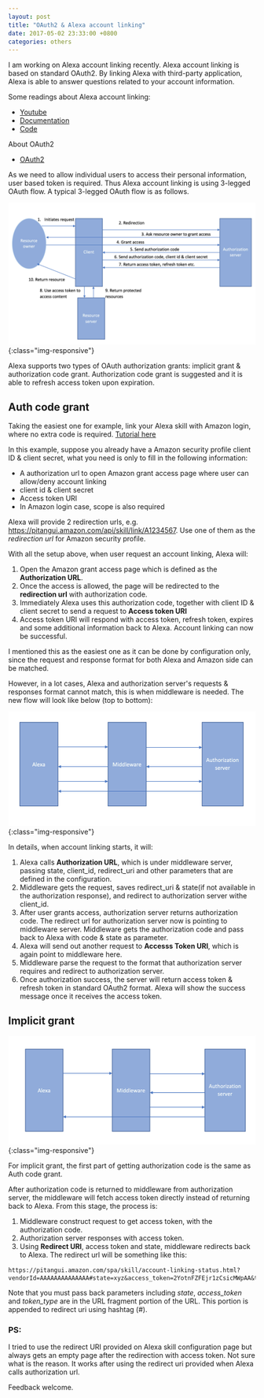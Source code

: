 ```yaml
---
layout: post
title: "OAuth2 & Alexa account linking"
date: 2017-05-02 23:33:00 +0800
categories: others
---
```


I am working on Alexa account linking recently. 
Alexa account linking is based on standard OAuth2.
By linking Alexa with third-party application, Alexa is able to answer questions related to your account information.

Some readings about Alexa account linking:

* [Youtube](https://www.youtube.com/watch?v=mO0gZPeR45o)
* [Documentation](https://developer.amazon.com/public/solutions/alexa/alexa-skills-kit/docs/linking-an-alexa-user-with-a-user-in-your-system)
* [Code](https://github.com/bignerdranch/developing-alexa-skills-solutions/tree/master/5_accountLinking/solution)

About OAuth2

* [OAuth2](https://www.digitalocean.com/community/tutorials/an-introduction-to-oauth-2)

As we need to allow individual users to access their personal information, user based token is required.
Thus Alexa account linking is using 3-legged OAuth flow. 
A typical 3-legged OAuth flow is as follows.

![3-legged Oauth flow](/assets/oauth/oauth1.png){:class="img-responsive"}

Alexa supports two types of OAuth authorization grants: implicit grant & authorization code grant. 
Authorization code grant is suggested and it is able to refresh access token upon expiration.

## Auth code grant

Taking the easiest one for example, link your Alexa skill with Amazon login, where no extra code is required. 
[Tutorial here](https://developer.amazon.com/blogs/post/Tx3CX1ETRZZ2NPC/Alexa-Account-Linking-5-Steps-to-Seamlessly-Link-Your-Alexa-Skill-with-Login-wit)

In this example, suppose you already have a Amazon security profile client ID & client secret, what you need is only to fill in the following information:

* A authorization url to open Amazon grant access page where user can allow/deny account linking
* client id & client secret
* Access token URI
* In Amazon login case, scope is also required


Alexa will provide 2 redirection urls, e.g. https://pitangui.amazon.com/api/skill/link/A1234567.
Use one of them as the *redirection url* for Amazon security profile.

With all the setup above, when user request an account linking, Alexa will:

1. Open the Amazon grant access page which is defined as the **Authorization URL**.
2. Once the access is allowed, the page will be redirected to the **redirection url** with authorization code.
3. Immediately Alexa uses this authorization code, together with client ID & client secret to send a request to **Access token URI** 
4. Access token URI will respond with access token, refresh token, expires and some additional information back to Alexa. 
Account linking can now be successful.

I mentioned this as the easiest one as it can be done by configuration only, 
since the request and response format for both Alexa and Amazon side can be matched.

However, in a lot cases, Alexa and authorization server's requests & responses format cannot match,
this is when middleware is needed. The new flow will look like below (top to bottom):

![Auth code grant with middleware](/assets/oauth/oauth2.png){:class="img-responsive"}

In details, when account linking starts, it will:

1. Alexa calls **Authorization URL**, which is under middleware server, 
passing state, client_id, redirect_uri and other parameters that are defined in the configuration.
2. Middleware gets the request, saves redirect_uri & state(if not available in the authorization response),
and redirect to authorization server withe client_id.
3. After user grants access, authorization server returns authorization code.
The redirect url for authorization server now is pointing to middleware server.
Middleware gets the authorization code and pass back to Alexa with code & state as parameter.
4. Alexa will send out another request to **Accesss Token URI**, which is again point to middleware here.
5. Middleware parse the request to the format that authorization server requires and redirect to authorization server.
6. Once authorization success, the server will return access token & refresh token in standard OAuth2 format.
 Alexa will show the success message once it receives the access token.
 
## Implicit grant

 
![Implicit grant with middleware](/assets/oauth/oauth3.png){:class="img-responsive"}

For implicit grant, the first part of getting authorization code is the same as Auth code grant.

After authorization code is returned to middleware from authorization server, 
the middleware will fetch access token directly instead of returning back to Alexa.
From this stage, the process is:

1. Middleware construct request to get access token, with the authorization code.
2. Authorization server responses with access token.
3. Using **Redirect URI**, access token and state, middleware redirects back to Alexa.
The redirect url will be something like this: 
```
https://pitangui.amazon.com/spa/skill/account-linking-status.html?vendorId=AAAAAAAAAAAAAA#state=xyz&access_token=2YotnFZFEjr1zCsicMWpAA&token_type=Bearer
```

Note that you must pass back parameters including *state*, *access_token* and *token_type* are in the URL fragment portion of the URL. This portion is appended to redirect uri using hashtag (#).


### PS:

I tried to use the redirect URI provided on Alexa skill configuration page but always gets an empty page after the redirection with access token.
Not sure what is the reason. It works after using the redirect uri provided when Alexa calls authorization url.

Feedback welcome.

 
 
 

    










